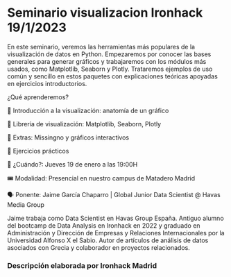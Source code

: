 # Seminario visualizacion Ironhack 19/1/2023

En este seminario, veremos las herramientas más populares de la visualización de datos en Python. Empezaremos por conocer las bases generales para generar gráficos y trabajaremos con los módulos más usados, como Matplotlib, Seaborn y Plotly. Trataremos ejemplos de uso común y sencillo en estos paquetes con explicaciones teóricas apoyadas en ejercicios introductorios.

¿Qué aprenderemos?

🔹 Introducción a la visualización: anatomía de un gráfico

🔹 Librería de visualización: Matplotlib, Seaborn, Plotly

🔹 Extras: Missingno y gráficos interactivos

🔹 Ejercicios prácticos

📅 ¿Cuándo?: Jueves 19 de enero a las 19:00H

🎟️ Modalidad: Presencial en nuestro campus de Matadero Madrid

🗣️ Ponente: Jaime García Chaparro | Global Junior Data Scientist @ Havas Media Group

Jaime trabaja como Data Scientist en Havas Group España. Antiguo alumno del bootcamp de Data Analysis en Ironhack en 2022 y graduado en Administración y Dirección de Empresas y Relaciones Internacionales por la Universidad Alfonso X el Sabio. Autor de artículos de análisis de datos asociados con Grecia y colaborador en proyectos relacionados.

### Descripción elaborada por Ironhack Madrid
